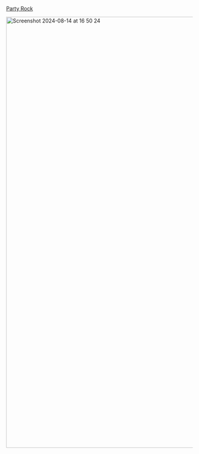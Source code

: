 [Party Rock ](https://partyrock.aws/u/mjmj/AEB9TXkf8/Cloud-Compass%3A-Your-Guiding-Light-in-Cloud-Computing) 

<img width="1165" alt="Screenshot 2024-08-14 at 16 50 24" src="https://github.com/user-attachments/assets/45a1d4b9-cce6-47fc-a4d7-70800b2eb2ca">
